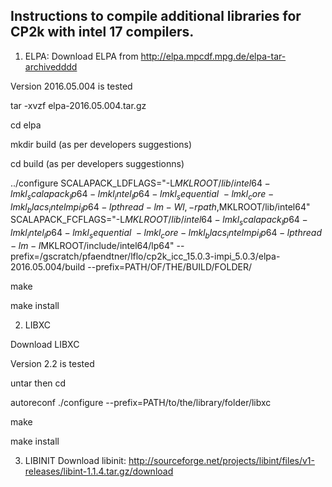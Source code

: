 
## Instructions to compile additional libraries for CP2k  with intel 17 compilers. 
 
1) ELPA: Download ELPA from http://elpa.mpcdf.mpg.de/elpa-tar-archivedddd

Version 2016.05.004 is tested

tar -xvzf elpa-2016.05.004.tar.gz

cd elpa

mkdir build (as per developers suggestions)

cd build (as per developers suggestionns)


../configure SCALAPACK_LDFLAGS="-L$MKLROOT/lib/intel64 -lmkl_scalapack_lp64 -lmkl_intel_lp64 -lmkl_sequential \
                           -lmkl_core -lmkl_blacs_intelmpi_lp64 -lpthread -lm -Wl,-rpath,$MKLROOT/lib/intel64"       SCALAPACK_FCFLAGS="-L$MKLROOT/lib/intel64 -lmkl_scalapack_lp64 -lmkl_intel_lp64 -lmkl_sequential \
                          -lmkl_core -lmkl_blacs_intelmpi_lp64 -lpthread -lm -I$MKLROOT/include/intel64/lp64" --prefix=/gscratch/pfaendtner/lflo/cp2k_icc_15.0.3-impi_5.0.3/elpa-2016.05.004/build --prefix=PATH/OF/THE/BUILD/FOLDER/
                          
make

make install

2) LIBXC

Download LIBXC

Version 2.2 is tested

untar then cd

autoreconf
./configure --prefix=PATH/to/the/library/folder/libxc

make 

make install

3) LIBINIT
Download libinit: http://sourceforge.net/projects/libint/files/v1-releases/libint-1.1.4.tar.gz/download

